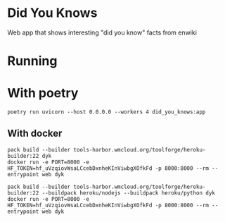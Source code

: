 # Did You Knows
Web app that shows interesting "did you know" facts from enwiki


# Running

# With poetry

```
poetry run uvicorn --host 0.0.0.0 --workers 4 did_you_knows:app
```

## With docker

```
pack build --builder tools-harbor.wmcloud.org/toolforge/heroku-builder:22 dyk
docker run -e PORT=8000 -e HF_TOKEN=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 -p 8000:8000 --rm --entrypoint web dyk
```

```
pack build --builder tools-harbor.wmcloud.org/toolforge/heroku-builder:22 --buildpack heroku/nodejs --buildpack heroku/python dyk
docker run -e PORT=8000 -e HF_TOKEN=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 -p 8000:8000 --rm --entrypoint web dyk
```